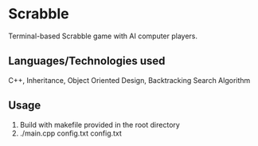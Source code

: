 # Scrabble
Terminal-based Scrabble game with AI computer players.

## Languages/Technologies used
C++, Inheritance, Object Oriented Design, Backtracking Search Algorithm

## Usage
1. Build with makefile provided in the root directory
2. ./main.cpp config.txt config.txt
